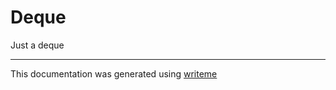 # Deque

Just a deque

---
This documentation was generated using [writeme](https://www.npmjs.com/package/@writeme/core)
